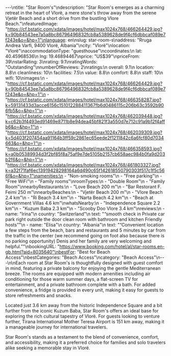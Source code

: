 ---\ntitle: "Star Room's"\ndescription: "Star Room's emerges as a charming retreat in the heart of Vlorë, a mere stone's throw away from the serene Vjetër Beach and a short drive from the bustling Vlore Beach."\nfeaturedImage: "https://cf.bstatic.com/xdata/images/hotel/max1024x768/466264429.jpg?k=90b84543ee7a5a8bc86796496832fcb8a5389628de9f4cf6dbbcaf089e7f243e&o=&hp=1"\nlanguage: en\nslug: star-room-s\naddress: "Rruga Andrea Varfi, 9400 Vlorë, Albania"\ncity: "Vlorë"\nlocation: "Vlorë"\naccommodationType: "guesthouse"\ncoordinates:\n  lat: 40.45968536\n  lng: 19.46894467\nprice: "US$39"\npriceFrom: 39\nstarRating: 3\nrating: 9.1\nratingWords: "Outstanding"\nnumberOfReviews: 2\nratings:\n  overall: 9.1\n  location: 8.8\n  cleanliness: 10\n  facilities: 7.5\n  value: 8.8\n  comfort: 8.8\n  staff: 10\n  wifi: 10\nimages:\n  - "https://cf.bstatic.com/xdata/images/hotel/max1024x768/466264429.jpg?k=90b84543ee7a5a8bc86796496832fcb8a5389628de9f4cf6dbbcaf089e7f243e&o=&hp=1"\n  - "https://cf.bstatic.com/xdata/images/hotel/max1024x768/466358287.jpg?k=59131433d3acce6156c151012288411367fb6d0486115c206b63c3592b906fb5&o=&hp=1"\n  - "https://cf.bstatic.com/xdata/images/hotel/max1024x768/462039448.jpg?k=c62b3f4493ed91469e8711b8e94dea45bf821f3a550d7e712c91a9b12f4affb6&o=&hp=1"\n  - "https://cf.bstatic.com/xdata/images/hotel/max1024x768/462039309.jpg?k=5d403f207454aa91164b3ff59c2861ec65eede2f1211842c6a6fcf80d7034663&o=&hp=1"\n  - "https://cf.bstatic.com/xdata/images/hotel/max1024x768/466358593.jpg?k=a0b05389934d3f2bf85f8a75af9e7de5105b2157cb658aec984b0fa9d203b2f6&o=&hp=1"\n  - "https://cf.bstatic.com/xdata/images/hotel/max1024x768/461803327.jpg?k=a32f71faf6ec13919428298164a6d490c65f142618550790303f517c1f5c566f&o=&hp=1"\namenities:\n  - "Non-smoking rooms"\n  - "Free parking"\n  - "Free WiFi"\n  - "Family rooms"\nroomTypes:\n  - "Double Room"\n  - "Family Room"\nnearbyRestaurants:\n  - "Love Beach 200 m"\n  - "Bar Restorant F. Feimi 250 m"\nnearbyBeaches:\n  - "Vjetër Beach 200 m"\n  - "Vlore Beach 2.4 km"\n  - "Ri Beach 3.4 km"\n  - "Narta Beach 4.2 km"\n  - "Beach at Government Villas 4.6 km"\nwhatsNearby:\n  - "Independence Square 2.2 km"\n  - "Kuzum Baba 2.3 km"\n  - "Scooby Doo Vlore 3.4 km"\nreviews:\n  - name: "Irina"\n    country: "Switzerland"\n    text: "“smooth check in
Private car park right outside the door
clean room with bathroom and kitchen
Friendly hosts”"\n  - name: "Elisa"\n    country: "Albania"\n    text: "“Convenient location a few steps from the beach, bars and restaurants and 5 minutes by car from the traffic in the center (we recommend going on foot also because there is no parking opportunity) Denis and her family are very welcoming and helpful.”"\nbookingURL: "https://www.booking.com/hotel/al/star-rooms.en-gb.html?aid=8035640"\nbestFor: "Best for Beach Access"\nbestCategories: "Beach Access"\ncategory: "Beach Access"\n---\n\nEach room at Star Room's is thoughtfully designed with guest comfort in mind, featuring a private balcony for enjoying the gentle Mediterranean breeze. The rooms are equipped with modern amenities including air conditioning for those warm summer days, a flat-screen TV for entertainment, and a private bathroom complete with a bath. For added convenience, a fridge is provided in every unit, making it easy for guests to store refreshments and snacks.

Located just 3.6 km away from the historic Independence Square and a bit further from the iconic Kuzum Baba, Star Room's offers an ideal base for exploring the rich cultural tapestry of Vlorë. For guests looking to venture further, Tirana International Mother Teresa Airport is 151 km away, making it a manageable journey for international travelers.

Star Room's stands as a testament to the blend of convenience, comfort, and accessibility, making it a preferred choice for families and solo travelers alike seeking a memorable stay in Vlorë.